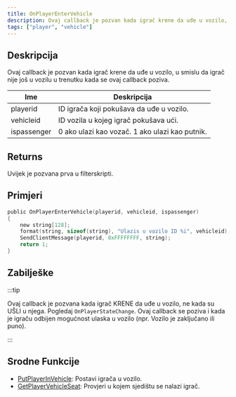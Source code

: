 ```yaml
---
title: OnPlayerEnterVehicle
description: Ovaj callback je pozvan kada igrač krene da uđe u vozilo, u smislu da igrač nije još u vozilu u trenutku kada se ovaj callback poziva.
tags: ["player", "vehicle"]
---
```


## Deskripcija

Ovaj callback je pozvan kada igrač krene da uđe u vozilo, u smislu da igrač nije još u vozilu u trenutku kada se ovaj callback poziva.

| Ime         | Deskripcija                                    |
| ----------- | ---------------------------------------------- |
| playerid    | ID igrača koji pokušava da uđe u vozilo.       |
| vehicleid   | ID vozila u kojeg igrač pokušava ući.          |
| ispassenger | 0 ako ulazi kao vozač. 1 ako ulazi kao putnik. |

## Returns

Uvijek je pozvana prva u filterskripti.

## Primjeri

```c
public OnPlayerEnterVehicle(playerid, vehicleid, ispassenger)
{
    new string[128];
    format(string, sizeof(string), "Ulazis u vozilo ID %i", vehicleid);
    SendClientMessage(playerid, 0xFFFFFFFF, string);
    return 1;
}
```

## Zabilješke

:::tip

Ovaj callback je pozvana kada igrač KRENE da uđe u vozilo, ne kada su UŠLI u njega. Pogledaj `OnPlayerStateChange`. Ovaj callback se poziva i kada je igraču odbijen mogućnost ulaska u vozilo (npr. Vozilo je zaključano ili puno).

:::

## Srodne Funkcije

- [PutPlayerInVehicle](../functions/PutPlayerInVehicle.md): Postavi igrača u vozilo.
- [GetPlayerVehicleSeat](../functions/GetPlayerVehicleSeat.md): Provjeri u kojem sjedištu se nalazi igrač.

